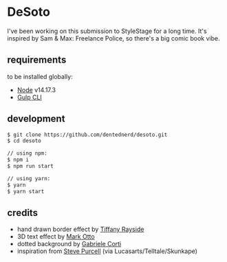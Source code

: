 # DeSoto

I've been working on this submission to StyleStage for a long time. It's inspired by Sam & Max: Freelance Police, so there's a big comic book vibe.

## requirements

to be installed globally:

- [Node](https://nodejs.dev/) v14.17.3
- [Gulp CLI](https://gulpjs.com/docs/en/getting-started/quick-start/)

## development

```sh
$ git clone https://github.com/dentednerd/desoto.git
$ cd desoto

// using npm:
$ npm i
$ npm run start

// using yarn:
$ yarn
$ yarn start
```

## credits

- hand drawn border effect by [Tiffany Rayside](https://codepen.io/tmrDevelops/pen/NPXodB)
- 3D text effect by [Mark Otto](https://markdotto.com/playground/3d-text/)
- dotted background by [Gabriele Corti](https://codepen.io/borntofrappe/pen/GeXMgm)
- inspiration from [Steve Purcell](https://disney.fandom.com/wiki/Steve_Purcell) (via Lucasarts/Telltale/Skunkape)
